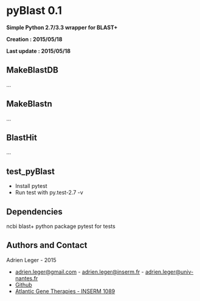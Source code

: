 # pyBlast 0.1

**Simple Python 2.7/3.3 wrapper for BLAST+**

**Creation : 2015/05/18**

**Last update : 2015/05/18**

## MakeBlastDB

...

## MakeBlastn

...

## BlastHit

...

## test_pyBlast

* Install pytest
* Run test with py.test-2.7  -v

## Dependencies
ncbi blast+
python package pytest for tests

## Authors and Contact

Adrien Leger - 2015

* <adrien.leger@gmail.com> - <adrien.leger@inserm.fr> - <adrien.leger@univ-nantes.fr>
* [Github](https://github.com/a-slide)
* [Atlantic Gene Therapies - INSERM 1089](http://www.atlantic-gene-therapies.fr/)